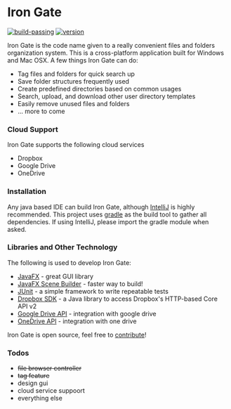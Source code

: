 # Iron Gate
[![build-passing](https://img.shields.io/badge/build-passing-brightgreen.svg)]()
[![version](https://img.shields.io/badge/version-0.3-red.svg)]()

Iron Gate is the code name given to a really convenient files and folders organization system. This is a cross-platform application built for Windows and Mac OSX. A few things Iron Gate can do:
  
  - Tag files and folders for quick search up
  - Save folder structures frequently used
  - Create predefined directories based on common usages
  - Search, upload, and download other user directory templates
  - Easily remove unused files and folders
  - ... more to come

### Cloud Support

Iron Gate supports the following cloud services
- Dropbox
- Google Drive
- OneDrive

### Installation

Any java based IDE can build Iron Gate, although [IntelliJ] is highly recommended. This project uses 
[gradle] as the build tool to gather all dependencies. If using IntelliJ, 
please import the gradle module when asked. 

### Libraries and Other Technology

The following is used to develop Iron Gate:

- [JavaFX] - great GUI library
- [JavaFX Scene Builder] - faster way to build!
- [JUnit] -  a simple framework to write repeatable tests
- [Dropbox SDK] - a Java library to access Dropbox's HTTP-based Core API v2
- [Google Drive API] - integration with google drive
- [OneDrive API] - integration with one drive

Iron Gate is open source, feel free to [contribute]!

### Todos
 - ~~file browser controller~~
 - ~~tag feature~~
 - design gui
 - cloud service suppoort
 - everything else
 
[//]: # (These are reference links used in the body of this note and get stripped out when the markdown processor does its job. There is no need to format nicely because it shouldn't be seen. Thanks SO - http://stackoverflow.com/questions/4823468/store-comments-in-markdown-syntax)

   [JavaFx]: <https://docs.oracle.com/javase/8/javase-clienttechnologies.htm>
   [JavaFX Scene Builder]: <http://www.oracle.com/technetwork/java/javase/downloads/javafxscenebuilder-info-2157684.html>
   [IntelliJ]: <https://www.jetbrains.com/idea/>
   [contribute]: <https://github.uconn.edu/brp14005/IronGate>
   [Dropbox SDK]: https://github.com/dropbox/dropbox-sdk-java
   [JUnit]: http://junit.org/
   [Google Drive API]: https://developers.google.com/drive/v3/web/enable-sdk
   [OneDrive API]: https://dev.onedrive.com/
   [gradle]: http://gradle.org/